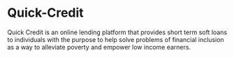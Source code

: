 # Quick-Credit
Quick Credit is an online lending platform that provides short term soft loans to individuals with the purpose to help solve problems of financial inclusion as a way to alleviate poverty and empower low income earners.
